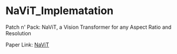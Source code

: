 # NaViT_Implematation

Patch n' Pack: NaViT, a Vision Transformer for any Aspect Ratio and Resolution

Paper Link: [NaViT](https://arxiv.org/pdf/2307.06304)
